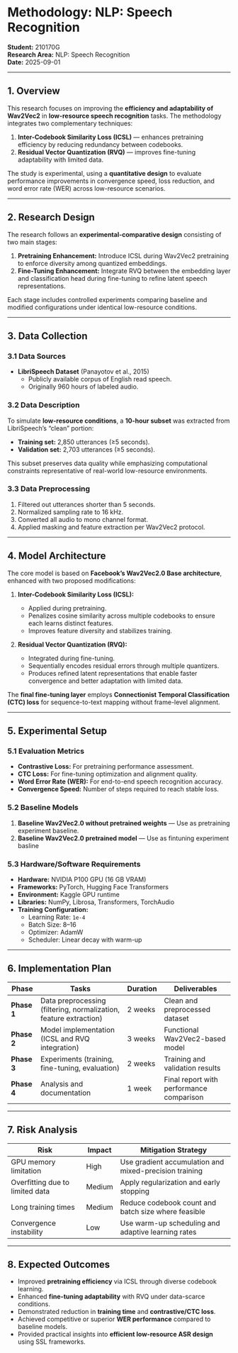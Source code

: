 # Methodology: NLP: Speech Recognition

**Student:** 210170G  
**Research Area:** NLP: Speech Recognition  
**Date:** 2025-09-01  

---

## 1. Overview

This research focuses on improving the **efficiency and adaptability of Wav2Vec2** in **low-resource speech recognition** tasks. The methodology integrates two complementary techniques:  
1. **Inter-Codebook Similarity Loss (ICSL)** — enhances pretraining efficiency by reducing redundancy between codebooks.  
2. **Residual Vector Quantization (RVQ)** — improves fine-tuning adaptability with limited data.  

The study is experimental, using a **quantitative design** to evaluate performance improvements in convergence speed, loss reduction, and word error rate (WER) across low-resource scenarios.

---

## 2. Research Design

The research follows an **experimental-comparative design** consisting of two main stages:  
1. **Pretraining Enhancement:** Introduce ICSL during Wav2Vec2 pretraining to enforce diversity among quantized embeddings.  
2. **Fine-Tuning Enhancement:** Integrate RVQ between the embedding layer and classification head during fine-tuning to refine latent speech representations.  

Each stage includes controlled experiments comparing baseline and modified configurations under identical low-resource conditions.

---

## 3. Data Collection

### 3.1 Data Sources

- **LibriSpeech Dataset** (Panayotov et al., 2015)  
  - Publicly available corpus of English read speech.  
  - Originally 960 hours of labeled audio.  

### 3.2 Data Description

To simulate **low-resource conditions**, a **10-hour subset** was extracted from LibriSpeech’s “clean” portion:  
- **Training set:** 2,850 utterances (≥5 seconds).  
- **Validation set:** 2,703 utterances (≥5 seconds).  

This subset preserves data quality while emphasizing computational constraints representative of real-world low-resource environments.

### 3.3 Data Preprocessing

1. Filtered out utterances shorter than 5 seconds.  
2. Normalized sampling rate to 16 kHz.  
3. Converted all audio to mono channel format.  
4. Applied masking and feature extraction per Wav2Vec2 protocol.  

---

## 4. Model Architecture

The core model is based on **Facebook’s Wav2Vec2.0 Base architecture**, enhanced with two proposed modifications:

1. **Inter-Codebook Similarity Loss (ICSL):**  
   - Applied during pretraining.  
   - Penalizes cosine similarity across multiple codebooks to ensure each learns distinct features.  
   - Improves feature diversity and stabilizes training.

2. **Residual Vector Quantization (RVQ):**  
   - Integrated during fine-tuning.  
   - Sequentially encodes residual errors through multiple quantizers.  
   - Produces refined latent representations that enable faster convergence and better adaptation with limited data.

The **final fine-tuning layer** employs **Connectionist Temporal Classification (CTC) loss** for sequence-to-text mapping without frame-level alignment.

---

## 5. Experimental Setup

### 5.1 Evaluation Metrics

- **Contrastive Loss:** For pretraining performance assessment.  
- **CTC Loss:** For fine-tuning optimization and alignment quality.  
- **Word Error Rate (WER):** For end-to-end speech recognition accuracy.  
- **Convergence Speed:** Number of steps required to reach stable loss.

### 5.2 Baseline Models

1. **Baseline Wav2Vec2.0 without pretrained weights** — Use as pretraining experiment baseline.
1. **Baseline Wav2Vec2.0 pretrained model** — Use as fintuning experiment basline

### 5.3 Hardware/Software Requirements

- **Hardware:** NVIDIA P100 GPU (16 GB VRAM)  
- **Frameworks:** PyTorch, Hugging Face Transformers  
- **Environment:** Kaggle GPU runtime  
- **Libraries:** NumPy, Librosa, Transformers, TorchAudio  
- **Training Configuration:**
  - Learning Rate: `1e-4`  
  - Batch Size: 8–16  
  - Optimizer: AdamW  
  - Scheduler: Linear decay with warm-up  

---

## 6. Implementation Plan

| Phase | Tasks | Duration | Deliverables |
|-------|-------|----------|--------------|
| **Phase 1** | Data preprocessing (filtering, normalization, feature extraction) | 2 weeks | Clean and preprocessed dataset |
| **Phase 2** | Model implementation (ICSL and RVQ integration) | 3 weeks | Functional Wav2Vec2-based model |
| **Phase 3** | Experiments (training, fine-tuning, evaluation) | 2 weeks | Training and validation results |
| **Phase 4** | Analysis and documentation | 1 week | Final report with performance comparison |

---

## 7. Risk Analysis

| Risk | Impact | Mitigation Strategy |
|------|---------|----------------------|
| GPU memory limitation | High | Use gradient accumulation and mixed-precision training |
| Overfitting due to limited data | Medium | Apply regularization and early stopping |
| Long training times | Medium | Reduce codebook count and batch size where feasible |
| Convergence instability | Low | Use warm-up scheduling and adaptive learning rates |

---

## 8. Expected Outcomes

- Improved **pretraining efficiency** via ICSL through diverse codebook learning.  
- Enhanced **fine-tuning adaptability** with RVQ under data-scarce conditions.  
- Demonstrated reduction in **training time** and **contrastive/CTC loss**.  
- Achieved competitive or superior **WER performance** compared to baseline models.  
- Provided practical insights into **efficient low-resource ASR design** using SSL frameworks.

